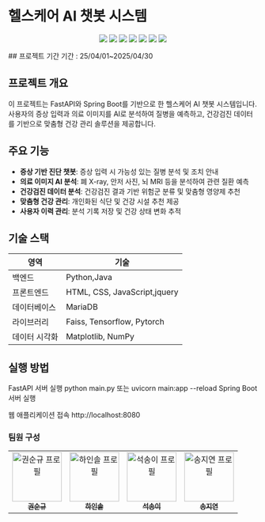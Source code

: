# 헬스케어 AI 챗봇 시스템
<p align="center">
  <img src="https://img.shields.io/badge/python-3776AB?style=for-the-badge&logo=python&logoColor=white" />
  <img src="https://img.shields.io/badge/fastapi-009688?style=for-the-badge&logo=fastapi&logoColor=white" />
  <img src="https://img.shields.io/badge/spring-boot-6DB33F?style=for-the-badge&logo=spring&logoColor=white" />
  <img src="https://img.shields.io/badge/tensorflow-FF6F00?style=for-the-badge&logo=tensorflow&logoColor=white" />
  <img src="https://img.shields.io/badge/mariadb-003545?style=for-the-badge&logo=mariadb&logoColor=white" />
  <img src="https://img.shields.io/badge/langchain-000000?style=for-the-badge&logo=chainlink&logoColor=white" />
  <img src="https://img.shields.io/badge/pytorch-EE4C2C?style=for-the-badge&logo=chainlink&logoColor=white" />
</p>
## 프로젝트 기간
기간 : 25/04/01~2025/04/30

## 프로젝트 개요
이 프로젝트는 FastAPI와 Spring Boot를 기반으로 한 헬스케어 AI 챗봇 시스템입니다. 사용자의 증상 입력과 의료 이미지를 AI로 분석하여 질병을 예측하고, 건강검진 데이터를 기반으로 맞춤형 건강 관리 솔루션을 제공합니다.


## 주요 기능
- **증상 기반 진단 챗봇**: 증상 입력 시 가능성 있는 질병 분석 및 조치 안내
- **의료 이미지 AI 분석**: 폐 X-ray, 안저 사진, 뇌 MRI 등을 분석하여 관련 질환 예측
- **건강검진 데이터 분석**: 건강검진 결과 기반 위험군 분류 및 맞춤형 영양제 추천
- **맞춤형 건강 관리**: 개인화된 식단 및 건강 시설 추천 제공
- **사용자 이력 관리**: 분석 기록 저장 및 건강 상태 변화 추적


## 기술 스택
| 영역 | 기술 |
|------|------|
| 백엔드 | Python,Java |
| 프론트엔드 | HTML, CSS, JavaScript,jquery |
| 데이터베이스 | MariaDB |
| 라이브러리 | Faiss, Tensorflow, Pytorch |
| 데이터 시각화 | Matplotlib, NumPy |


## 실행 방법

FastAPI 서버 실행
python main.py 또는 uvicorn main:app --reload
Spring Boot 서버 실행

웹 애플리케이션 접속
http://localhost:8080

### 팀원 구성
<table>
  <tr>
    <td align="center">
      <a href="https://github.com/SK-Kwon90">
        <img src="https://github.com/SK-Kwon90.png" width="100px;" alt="권순규 프로필"/>
        <br />
        <sub><b>권순규</b></sub>
      </a>
      <br />
    </td>
    <td align="center">
      <a href="https://github.com/insol-ha">
        <img src="https://github.com/insol-ha.png" width="100px;" alt="하인솔 프로필"/>
        <br />
        <sub><b>하인솔</b></sub>
      </a>
      <br />
    </td>
    <td align="center">
      <a href="https://github.com/songyiseok">
        <img src="https://github.com/songyiseok.png" width="100px;" alt="석송이 프로필"/>
        <br />
        <sub><b>석송이</b></sub>
      </a>
      <br />
    </td>
    <td align="center">
      <a href="https://github.com/ssuuoo12">
        <img src="https://github.com/ssuuoo12.png" width="100px;" alt="송지연 프로필"/>
        <br />
        <sub><b>송지연</b></sub>
      </a>
      <br />
    </td>
  </tr>
</table>
